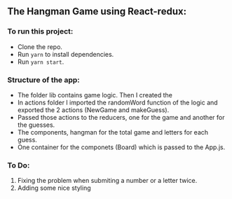 ## The Hangman Game using React-redux:

### To run this project:
* Clone the repo.
* Run `yarn` to install dependencies.
* Run `yarn start`.

### Structure of the app:
- The folder lib contains game logic. Then I created the 
- In actions folder I imported the randomWord function of the logic and exported the 2 actions (NewGame and makeGuess).
- Passed those actions to the reducers, one for the game and another for the guesses.
- The components, hangman for the total game and letters for each guess.
- One container for the componets (Board) which is passed to the App.js.

### To Do:
1. Fixing the problem when submiting a number or a letter twice.
2. Adding some nice styling
